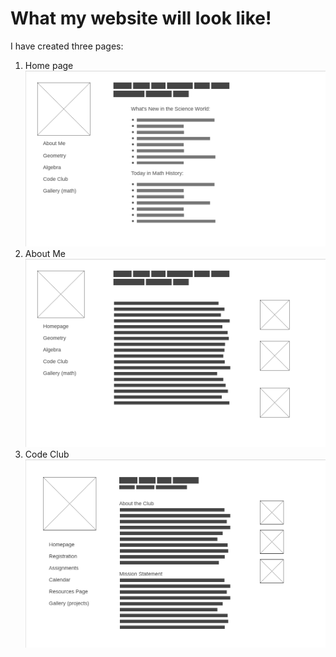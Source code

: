 # What my website will look like!
  I have created three pages:
  1. Home page ![homepage](1-Homepage.png)
  2. About Me ![aboutme](2-About-Me.png)
  3. Code Club ![codeclub](3-Code-Club.png)

